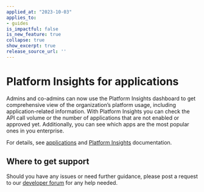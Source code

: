 ```yaml
---
applied_at: "2023-10-03"
applies_to: 
- guides
is_impactful: false
is_new_feature: true
collapse: true
show_excerpt: true
release_source_url: ''
---
```


# Platform Insights for applications

Admins and co-admins can now use the Platform Insights dashboard to get comprehensive view of the organization’s platform usage,
including application-related information.
With Platform Insights you can check the API call volume or the number of applications that are not enabled or approved yet. 
Additionally, you can see which apps are the most popular ones in you enterprise.

For details, see [applications][1] and [Platform Insights][2] documentation.
<!-- more -->

## Where to get support

Should you have any issues or need further guidance, please post a request to our [developer forum][3] for any help needed.


[1]: g://applications
[2]: https://support.box.com/hc/en-us/articles/20738406915219-Platform-Insights
[3]: https://forum.box.com/
